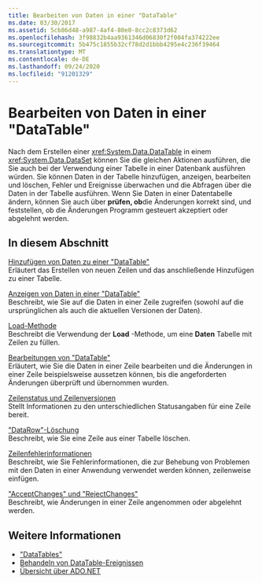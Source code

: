 ```yaml
---
title: Bearbeiten von Daten in einer "DataTable"
ms.date: 03/30/2017
ms.assetid: 5cb86d48-a987-4af4-80e0-8cc2c8373d62
ms.openlocfilehash: 3f98832b4aa9361346d06830f2f004fa374222ee
ms.sourcegitcommit: 5b475c1855b32cf78d2d1bbb4295e4c236f39464
ms.translationtype: MT
ms.contentlocale: de-DE
ms.lasthandoff: 09/24/2020
ms.locfileid: "91201329"
---
```

# <a name="manipulating-data-in-a-datatable"></a>Bearbeiten von Daten in einer "DataTable"

Nach dem Erstellen einer <xref:System.Data.DataTable> in einem <xref:System.Data.DataSet> können Sie die gleichen Aktionen ausführen, die Sie auch bei der Verwendung einer Tabelle in einer Datenbank ausführen würden. Sie können Daten in der Tabelle hinzufügen, anzeigen, bearbeiten und löschen, Fehler und Ereignisse überwachen und die Abfragen über die Daten in der Tabelle ausführen. Wenn Sie Daten in einer Datentabelle ändern, können Sie auch über **prüfen, ob**die Änderungen korrekt sind, und feststellen, ob die Änderungen Programm gesteuert akzeptiert oder abgelehnt werden.  
  
## <a name="in-this-section"></a>In diesem Abschnitt  

 [Hinzufügen von Daten zu einer "DataTable"](adding-data-to-a-datatable.md)  
 Erläutert das Erstellen von neuen Zeilen und das anschließende Hinzufügen zu einer Tabelle.  
  
 [Anzeigen von Daten in einer "DataTable"](viewing-data-in-a-datatable.md)  
 Beschreibt, wie Sie auf die Daten in einer Zeile zugreifen (sowohl auf die ursprünglichen als auch die aktuellen Versionen der Daten).  
  
 [Load-Methode](the-load-method.md)  
 Beschreibt die Verwendung der **Load** -Methode, um eine **Daten** Tabelle mit Zeilen zu füllen.  
  
 [Bearbeitungen von "DataTable"](datatable-edits.md)  
 Erläutert, wie Sie die Daten in einer Zeile bearbeiten und die Änderungen in einer Zeile beispielsweise aussetzen können, bis die angeforderten Änderungen überprüft und übernommen wurden.  
  
 [Zeilenstatus und Zeilenversionen](row-states-and-row-versions.md)  
 Stellt Informationen zu den unterschiedlichen Statusangaben für eine Zeile bereit.  
  
 ["DataRow"-Löschung](datarow-deletion.md)  
 	Beschreibt, wie Sie eine Zeile aus einer Tabelle löschen.  
  
 [Zeilenfehlerinformationen](row-error-information.md)  
 Beschreibt, wie Sie Fehlerinformationen, die zur Behebung von Problemen mit den Daten in einer Anwendung verwendet werden können, zeilenweise einfügen.  
  
 ["AcceptChanges" und "RejectChanges"](acceptchanges-and-rejectchanges.md)  
 Beschreibt, wie Änderungen in einer Zeile angenommen oder abgelehnt werden.  
  
## <a name="see-also"></a>Weitere Informationen

- ["DataTables"](datatables.md)
- [Behandeln von DataTable-Ereignissen](handling-datatable-events.md)
- [Übersicht über ADO.NET](../ado-net-overview.md)

